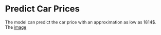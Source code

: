 # Predict Car Prices

The model can predict the car price with an approximation as low as 1814$. The 
[image](./rmse_multivariate.jpg)
